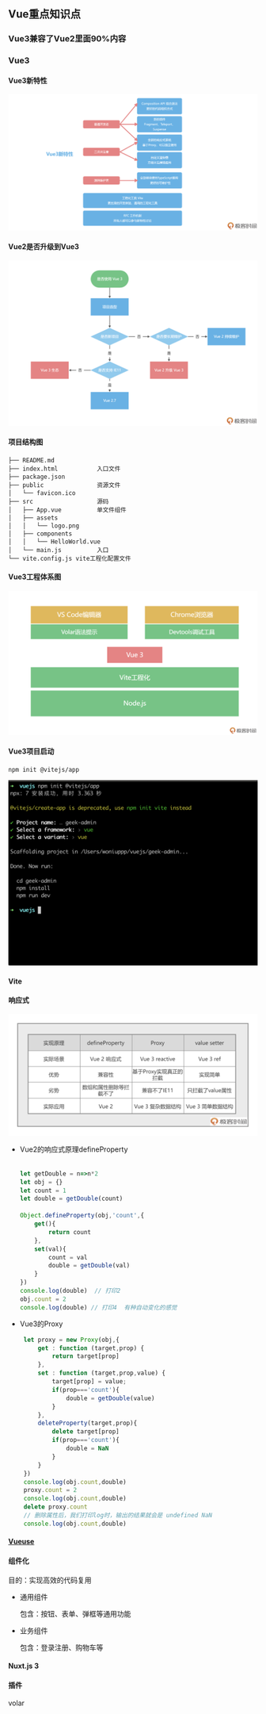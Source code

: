 <!--
 * @Author: Aiden
 * @Date: 2021-03-23 11:17:31
 * @LastEditTime: 2021-11-23 18:07:15
 * @LastEditors: Aiden(戴林波)
 * @Description: 
 * @Email: aiden.dai@bayconnect.com.cn
-->
## Vue重点知识点
###  Vue3兼容了Vue2里面90%内容
### Vue3
#### Vue3新特性
![vue3](/images/vue3_feature.webp)
#### Vue2是否升级到Vue3
![vue2.7](/images/vue升级.webp)
#### 项目结构图
```
├── README.md
├── index.html           入口文件
├── package.json
├── public               资源文件
│   └── favicon.ico
├── src                  源码
│   ├── App.vue          单文件组件
│   ├── assets
│   │   └── logo.png
│   ├── components   
│   │   └── HelloWorld.vue
│   └── main.js          入口
└── vite.config.js vite工程化配置文件
```
#### Vue3工程体系图
![vue3](/images/vue3.webp)

#### Vue3项目启动
```
npm init @vitejs/app
```
![vue3](/images/vue3_install.webp)
#### Vite

#### 响应式
![响应式](/images/响应式.webp)
 - Vue2的响应式原理defineProperty
    ```js

    let getDouble = n=>n*2
    let obj = {}
    let count = 1
    let double = getDouble(count)

    Object.defineProperty(obj,'count',{
        get(){
            return count
        },
        set(val){
            count = val
            double = getDouble(val)
        }
    })
    console.log(double)  // 打印2
    obj.count = 2
    console.log(double) // 打印4  有种自动变化的感觉
    ```
 - Vue3的Proxy
   ```js
    let proxy = new Proxy(obj,{
        get : function (target,prop) {
            return target[prop]
        },
        set : function (target,prop,value) {
            target[prop] = value;
            if(prop==='count'){
                double = getDouble(value)
            }
        },
        deleteProperty(target,prop){
            delete target[prop]
            if(prop==='count'){
                double = NaN
            }
        }
    })
    console.log(obj.count,double)
    proxy.count = 2
    console.log(obj.count,double) 
    delete proxy.count
    // 删除属性后，我们打印log时，输出的结果就会是 undefined NaN
    console.log(obj.count,double) 
   ``` 
#### [Vueuse](https://vueuse.org/)

#### 组件化
目的：实现高效的代码复用
- 通用组件

  包含：按钮、表单、弹框等通用功能

- 业务组件

  包含：登录注册、购物车等
#### Nuxt.js 3

#### 插件
volar
